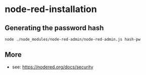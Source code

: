 # node-red-installation

## Generating the password hash

`node ./node_modules/node-red-admin/node-red-admin.js hash-pw`


## More

- see: https://nodered.org/docs/security
